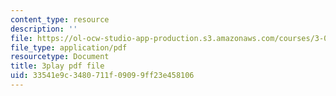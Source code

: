 ```yaml
---
content_type: resource
description: ''
file: https://ol-ocw-studio-app-production.s3.amazonaws.com/courses/3-091sc-introduction-to-solid-state-chemistry-fall-2010/33541e9c3480711f09099ff23e458106_CA7I2GLpgdo.pdf
file_type: application/pdf
resourcetype: Document
title: 3play pdf file
uid: 33541e9c-3480-711f-0909-9ff23e458106
---
```

